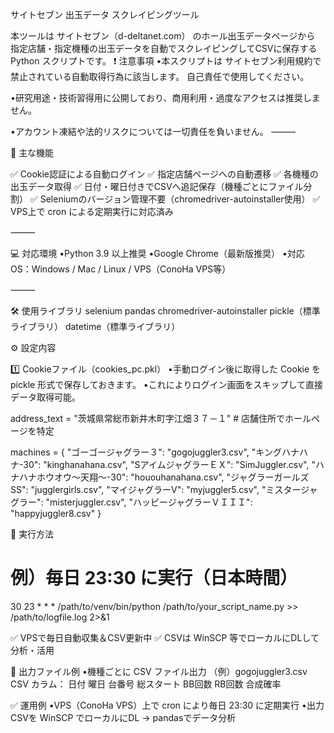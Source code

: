 サイトセブン 出玉データ スクレイピングツール

本ツールは サイトセブン（d-deltanet.com） のホール出玉データページから
指定店舗・指定機種の出玉データを自動でスクレイピングしてCSVに保存する Python スクリプトです。
❗️ 注意事項
•本スクリプトは サイトセブン利用規約で禁止されている自動取得行為に該当します。
自己責任で使用してください。

•研究用途・技術習得用に公開しており、商用利用・過度なアクセスは推奨しません。

•アカウント凍結や法的リスクについては一切責任を負いません。
⸻

📌 主な機能

✅ Cookie認証による自動ログイン
✅ 指定店舗ページへの自動遷移
✅ 各機種の出玉データ取得
✅ 日付・曜日付きでCSVへ追記保存（機種ごとにファイル分割）
✅ Seleniumのバージョン管理不要（chromedriver-autoinstaller使用）
✅ VPS上で cron による定期実行に対応済み

⸻

💻 対応環境
•Python 3.9 以上推奨
•Google Chrome（最新版推奨）
•対応OS：Windows / Mac / Linux / VPS（ConoHa VPS等）

⸻

🛠 使用ライブラリ
selenium
pandas
chromedriver-autoinstaller
pickle（標準ライブラリ）
datetime（標準ライブラリ）

⚙️ 設定内容

1️⃣ Cookieファイル（cookies_pc.pkl）
•手動ログイン後に取得した Cookie を pickle 形式で保存しておきます。
•これによりログイン画面をスキップして直接データ取得可能。

address_text = "茨城県常総市新井木町字江畑３７－１"  # 店舗住所でホールページを特定

machines = {
    "ゴーゴージャグラー３": "gogojuggler3.csv",
    "キングハナハナ-30": "kinghanahana.csv",
    "SアイムジャグラーＥＸ": "SimJuggler.csv",
    "ハナハナホウオウ～天翔～-30": "hououhanahana.csv",
    "ジャグラーガールズSS": "jugglergirls.csv",
    "マイジャグラーV": "myjuggler5.csv",
    "ミスタージャグラー": "misterjuggler.csv",
    "ハッピージャグラーＶＩＩＩ": "happyjuggler8.csv"
}

🚀 実行方法

# 例）毎日 23:30 に実行（日本時間）
30 23 * * * /path/to/venv/bin/python /path/to/your_script_name.py >> /path/to/logfile.log 2>&1

✅ VPSで毎日自動収集＆CSV更新中
✅ CSVは WinSCP 等でローカルにDLして分析・活用

📂 出力ファイル例
•機種ごとに CSV ファイル出力
（例）gogojuggler3.csv
CSV カラム：
日付
曜日
台番号
総スタート
BB回数
RB回数
合成確率

✅ 運用例
•VPS（ConoHa VPS）上で cron により毎日 23:30 に定期実行
•出力CSVを WinSCP でローカルにDL → pandasでデータ分析
